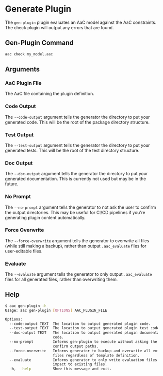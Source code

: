 # Generate Plugin

The `gen-plugin` plugin evaluates an AaC model against the AaC constraints.  The check plugin will output any errors that are found.

## Gen-Plugin Command

```bash
aac check my_model.aac
```

## Arguments

### AaC Plugin FIle

The AaC file containing the plugin definition.

### Code Output

The `--code-output` argument tells the generator the directory to put your generated code.  This will be the root of the package directory structure.

### Test Output

The `--test-output` argument tells the generator the directory to put your generated tests.  This will be the root of the test directory structure.

### Doc Output

The `--doc-output` argument tells the generator the directory to put your generated documentation.  This is currently not used but may be in the future.

### No Prompt

The `--no-prompt` argument tells the generator to not ask the user to confirm the output directories.  This may be useful for CI/CD pipelines if you're generating plugin content automatically.

### Force Overwrite

The `--force-overwrite` argument tells the generator to overwrite all files (while still making a backup), rather than output `.aac_evaluate` files for user-editable files.

### Evaluate

The `--evaluate` argument tells the generator to only output `.aac_evaluate` files for all generated files, rather than overwriting them.

## Help

```bash
$ aac gen-plugin -h
Usage: aac gen-plugin [OPTIONS] AAC_PLUGIN_FILE

Options:
  --code-output TEXT  The location to output generated plugin code.
  --test-output TEXT  The location to output generated plugin test code.
  --doc-output TEXT   The location to output generated plugin documentation
                      code.
  --no-prompt         Informs gen-plugin to execute without asking the user to
                      confirm output paths.
  --force-overwrite   Informs generator to backup and overwrite all existing
                      files regardless of template definition.
  --evaluate          Informs generator to only write evaluation files with no
                      impact to existing files.
  -h, --help          Show this message and exit.
```